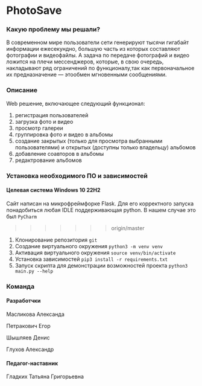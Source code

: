 <h1>PhotoSave</h1>
<h3>Какую проблему мы решали? </h3> 
<p>В современном мире пользователи сети генерируют тысячи гигабайт
информации ежесекундно, большую часть из которых составляют фотографии и
видеофайлы. А задача по передаче фотографий и видео ложится на плечи
мессенджеров, которые, в свою очередь, накладывают ряд ограничений по 
функционалу,так как первоначальное их предназначение — этообмен мгновенными сообщениями.</p>
<h3>Описание</h3>
<p>Web решение, включающее следующий функционал:</p>

1. регистрация пользователей
2. загрузка фото и видео
3. просмотр галереи 
4. группировка фото и видео в альбомы
5. создание закрытых (только для просмотра выбранными пользователями) и открытых (доступны только владельцу) альбомов 
6. добавление соавторов в альбомы
7. редактрование альбомов

<h3>Установка необходимого ПО и зависимостей</h3>
<h4>Целевая система Windows 10 22H2</h4>


Сайт написан на микрофреймфорке Flask. Для его корректного запуска понадобиться любая IDLE поддерживающая python.
В нашем случае это был ```PyCharm```

>>>>>>> origin/master
1. Клонирование репозитория 
```git ```
2. Создание виртуального окружения
```python3 -m venv venv```
3. Активация виртуального окружения
```source venv/bin/activate```
4. Установка зависимостей
```pip3 install -r requirements.txt```
5. Запуск скрипта для демонстрации возможностей проекта
```python3 main.py --help```

<h3>Команда</h3>
<h4>Разработчки</h4></h4>
<p>Масликова Александа</p>
<p>Петракович Егор</p>
<p>Шышляев Денис</p>
<p>Глухов Александр</p>
<h4>Педагог-наставник</h4>
Гладких Татьяна Григорьевна
